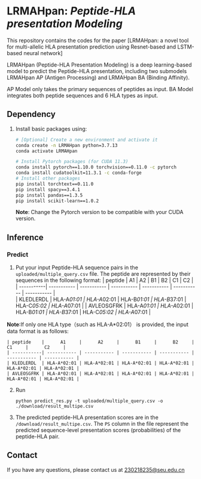 # LRMAHpan: *Peptide-HLA presentation Modeling*
This repository contains the codes for the paper [LRMAHpan: a novel tool for multi-allelic HLA presentation prediction using Resnet-based and LSTM-based neural network]


LRMAHpan (Peptide-HLA Presentation  Modeling) is a deep learning-based model to predict the Peptide-HLA presentation, including two submodels LRMAHpan AP (Antigen Processing) and LRMAHpan BA (Binding Affinity). 

AP Model only takes the primary sequences of  peptides as input. BA Model integrates both peptide sequences and 6 HLA types as input.

## Dependency
1. Install basic packages using:
    ```bash
    # [Optional] Create a new environment and activate it
	conda create -n LRMAHpan python=3.7.13
	conda activate LRMAHpan

    # Install Pytorch packages (for CUDA 11.3)
	conda install pytorch==1.10.0 torchvision==0.11.0 -c pytorch
 	conda install cudatoolkit=11.3.1 -c conda-forge 
    # Install other packages
	pip install torchtext==0.11.0
	pip install spacy==3.4.1
	pip install pandas==1.3.5
	pip install scikit-learn==1.0.2

    ```
    **Note**: Change the Pytorch version to be compatible with your CUDA version.


## Inference
### Predict
1. Put your input Peptide-HLA sequence pairs in the `uploaded/multiple_query.csv` file. The peptide are represented by their sequences in the following format:
    | peptide    |      A1     |      A2     |      B1     |      B2     |      C1     |      C2     | 
    | -----------| ----------- | ----------- | ----------- | ----------- | ----------- | ----------- |       
    | KLEDLERDL  | HLA-A*01:01 | HLA-A*02:01 | HLA-B*01:01 | HLA-B*37:01 | HLA-C*05:02 | HLA-A*07:01 |
    | AVLEOSGFRK | HLA-A*01:01 | HLA-A*02:01 | HLA-B*01:01 | HLA-B*37:01 | HLA-C*05:02 | HLA-A*07:01 |

**Note**:If only one HLA type（such as HLA-A*02:01） is provided, the input data format is as follows:

    | peptide    |      A1     |      A2     |      B1     |      B2     |      C1     |      C2     | 
    | -----------| ----------- | ----------- | ----------- | ----------- | ----------- | ----------- |       
    | KLEDLERDL  | HLA-A*02:01 | HLA-A*02:01 | HLA-A*02:01 | HLA-A*02:01 | HLA-A*02:01 | HLA-A*02:01 |
    | AVLEOSGFRK | HLA-A*02:01 | HLA-A*02:01 | HLA-A*02:01 | HLA-A*02:01 | HLA-A*02:01 | HLA-A*02:01 | 


2. Run 
    ```
    python predict_res.py -t uploaded/multiple_query.csv -o ./download/result_multipe.csv
    ```
3. The predicted peptide-HLA presentation scores are in the `/download/result_multipe.csv`. The `PS` column in the file represent the predicted sequence-level presentation scores (probabilities) of the peptide-HLA pair.




## Contact
If you have any questions, please contact us at 230218235@seu.edu.cn
